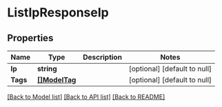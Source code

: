 # ListIpResponseIp

## Properties
Name | Type | Description | Notes
------------ | ------------- | ------------- | -------------
**Ip** | **string** |  | [optional] [default to null]
**Tags** | [**[]ModelTag**](modelTag.md) |  | [optional] [default to null]

[[Back to Model list]](../README.md#documentation-for-models) [[Back to API list]](../README.md#documentation-for-api-endpoints) [[Back to README]](../README.md)


